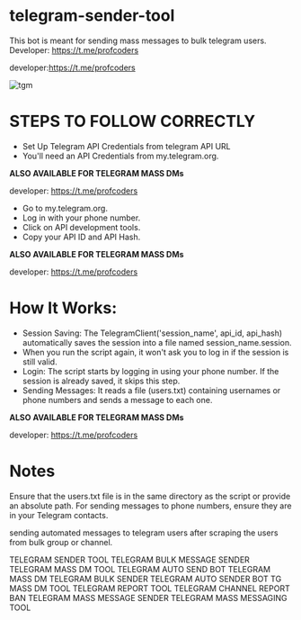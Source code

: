 # telegram-sender-tool
This bot is meant for sending mass messages to bulk telegram users. Developer: https://t.me/profcoders

developer:https://t.me/profcoders

![tgm](https://github.com/user-attachments/assets/65b50427-3b11-4260-a522-8c784599e0e0)


# STEPS TO FOLLOW CORRECTLY
- Set Up Telegram API Credentials from telegram API URL
- You'll need an API Credentials from my.telegram.org.
 
<b>ALSO AVAILABLE FOR TELEGRAM MASS DMs</b>

developer: https://t.me/profcoders

- Go to my.telegram.org.
- Log in with your phone number.
- Click on API development tools.
- Copy your API ID and API Hash.

<b>ALSO AVAILABLE FOR TELEGRAM MASS DMs</b>

developer: https://t.me/profcoders

# How It Works:
- Session Saving: The TelegramClient('session_name', api_id, api_hash) automatically saves the session into a file named session_name.session.
- When you run the script again, it won't ask you to log in if the session is still valid.
- Login: The script starts by logging in using your phone number. If the session is already saved, it skips this step.
- Sending Messages: It reads a file (users.txt) containing usernames or phone numbers and sends a message to each one.

<b>ALSO AVAILABLE FOR TELEGRAM MASS DMs</b>

developer: https://t.me/profcoders

# Notes
Ensure that the users.txt file is in the same directory as the script or provide an absolute path.
For sending messages to phone numbers, ensure they are in your Telegram contacts. 

sending automated messages to telegram users after scraping the users from bulk group or channel.

TELEGRAM SENDER TOOL
TELEGRAM BULK MESSAGE SENDER
TELEGRAM MASS DM TOOL
TELEGRAM AUTO SEND BOT
TELEGRAM MASS DM
TELEGRAM BULK SENDER
TELEGRAM AUTO SENDER BOT
TG MASS DM TOOL
TELEGRAM REPORT TOOL
TELEGRAM CHANNEL REPORT BAN
TELEGRAM MASS MESSAGE SENDER
TELEGRAM MASS MESSAGING TOOL
